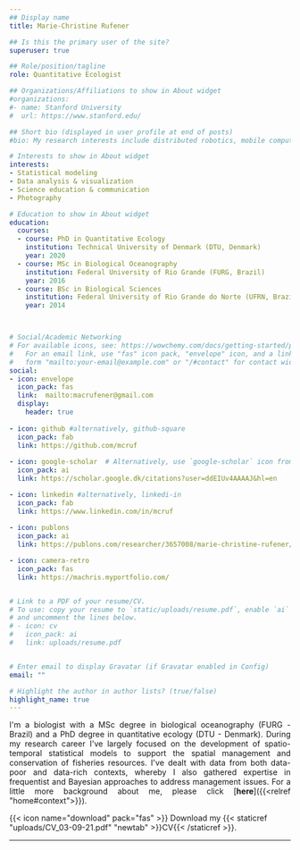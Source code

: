 ```yaml
---
## Display name
title: Marie-Christine Rufener

## Is this the primary user of the site?
superuser: true

## Role/position/tagline
role: Quantitative Ecologist

## Organizations/Affiliations to show in About widget
#organizations:
#- name: Stanford University
#  url: https://www.stanford.edu/

## Short bio (displayed in user profile at end of posts)
#bio: My research interests include distributed robotics, mobile computing and programmable matter.

# Interests to show in About widget
interests:
- Statistical modeling
- Data analysis & visualization
- Science education & communication
- Photography

# Education to show in About widget
education:
  courses:
  - course: PhD in Quantitative Ecology
    institution: Technical University of Denmark (DTU, Denmark)
    year: 2020
  - course: MSc in Biological Oceanography
    institution: Federal University of Rio Grande (FURG, Brazil)
    year: 2016
  - course: BSc in Biological Sciences
    institution: Federal University of Rio Grande do Norte (UFRN, Brazil)
    year: 2014



# Social/Academic Networking
# For available icons, see: https://wowchemy.com/docs/getting-started/page-builder/#icons
#   For an email link, use "fas" icon pack, "envelope" icon, and a link in the
#   form "mailto:your-email@example.com" or "/#contact" for contact widget.
social:
- icon: envelope
  icon_pack: fas
  link:  mailto:macrufener@gmail.com
  display:
    header: true
    
- icon: github #alternatively, github-square
  icon_pack: fab
  link: https://github.com/mcruf
  
- icon: google-scholar  # Alternatively, use `google-scholar` icon from `ai` icon pack
  icon_pack: ai
  link: https://scholar.google.dk/citations?user=ddEIUv4AAAAJ&hl=en

- icon: linkedin #alternatively, linkedi-in
  icon_pack: fab
  link: https://www.linkedin.com/in/mcruf
  
- icon: publons
  icon_pack: ai
  link: https://publons.com/researcher/3657008/marie-christine-rufener/

- icon: camera-retro
  icon_pack: fas
  link: https://machris.myportfolio.com/


# Link to a PDF of your resume/CV.
# To use: copy your resume to `static/uploads/resume.pdf`, enable `ai` icons in `params.toml`, 
# and uncomment the lines below.
# - icon: cv
#   icon_pack: ai
#   link: uploads/resume.pdf


# Enter email to display Gravatar (if Gravatar enabled in Config)
email: ""

# Highlight the author in author lists? (true/false)
highlight_name: true
---
```

<div style="text-align: justify"> 

I'm a biologist with a MSc degree in biological oceanography (FURG - Brazil) and a PhD degree in quantitative ecology (DTU - Denmark). During my research career I've largely focused on the development of spatio-temporal statistical models to support the spatial management and conservation of fisheries resources. I've dealt with data from both data-poor and data-rich contexts, whereby I also gathered expertise in frequentist and Bayesian approaches to address management issues. For a little more background about me, please click [**here**]({{<relref "home#context">}}).

</div>

{{< icon name="download" pack="fas" >}} Download my {{< staticref "uploads/CV_03-09-21.pdf" "newtab" >}}CV{{< /staticref >}}.

-------

